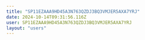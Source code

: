 ```yaml
---
title: "SP11EZAAA9HD45A3N763QZDJ3BQ3VMJER5AXA7YRJ"
date: 2024-10-14T09:31:56.116Z
user: SP11EZAAA9HD45A3N763QZDJ3BQ3VMJER5AXA7YRJ
layout: "users"
---
```

    